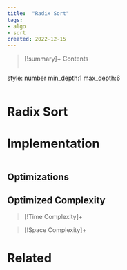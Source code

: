 ```yaml
---
title:  "Radix Sort"
tags:
- algo
- sort
created: 2022-12-15
---
```


>[!summary]+ Contents
>```toc
style: number
min_depth:1
max_depth:6 
>```


# Radix Sort

# Implementation

```python

```

## Optimizations

## Optimized Complexity

>[!Time Complexity]+

>[!Space Complexity]+



# Related
